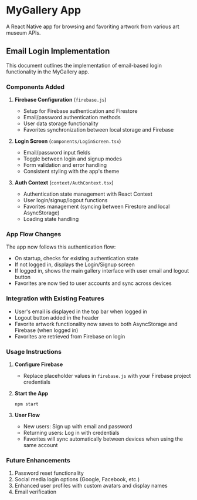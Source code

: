 # MyGallery App

A React Native app for browsing and favoriting artwork from various art museum APIs.

## Email Login Implementation

This document outlines the implementation of email-based login functionality in the MyGallery app.

### Components Added

1. **Firebase Configuration** (`firebase.js`)
   - Setup for Firebase authentication and Firestore
   - Email/password authentication methods
   - User data storage functionality
   - Favorites synchronization between local storage and Firebase

2. **Login Screen** (`components/LoginScreen.tsx`)
   - Email/password input fields
   - Toggle between login and signup modes
   - Form validation and error handling
   - Consistent styling with the app's theme

3. **Auth Context** (`context/AuthContext.tsx`)
   - Authentication state management with React Context
   - User login/signup/logout functions
   - Favorites management (syncing between Firestore and local AsyncStorage)
   - Loading state handling

### App Flow Changes

The app now follows this authentication flow:
- On startup, checks for existing authentication state
- If not logged in, displays the Login/Signup screen
- If logged in, shows the main gallery interface with user email and logout button
- Favorites are now tied to user accounts and sync across devices

### Integration with Existing Features

- User's email is displayed in the top bar when logged in
- Logout button added in the header
- Favorite artwork functionality now saves to both AsyncStorage and Firebase (when logged in)
- Favorites are retrieved from Firebase on login

### Usage Instructions

1. **Configure Firebase**
   - Replace placeholder values in `firebase.js` with your Firebase project credentials

2. **Start the App**
   ```
   npm start
   ```

3. **User Flow**
   - New users: Sign up with email and password
   - Returning users: Log in with credentials
   - Favorites will sync automatically between devices when using the same account

### Future Enhancements

1. Password reset functionality
2. Social media login options (Google, Facebook, etc.)
3. Enhanced user profiles with custom avatars and display names
4. Email verification
